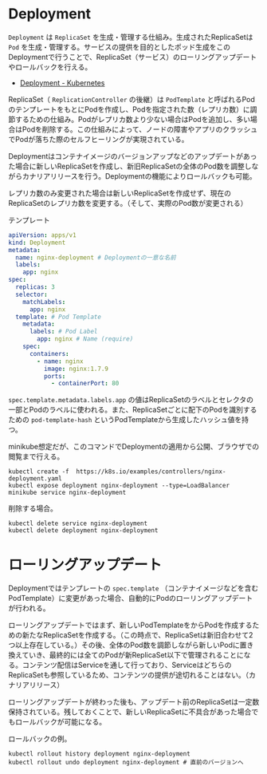 # Deployment

`Deployment` は `ReplicaSet` を生成・管理する仕組み。生成されたReplicaSetは `Pod` を生成・管理する。サービスの提供を目的としたポッド生成をこのDeploymentで行うことで、ReplicaSet（サービス）のローリングアップデートやロールバックを行える。

- [Deployment - Kubernetes](https://kubernetes.io/docs/concepts/workloads/controllers/deployment/)

ReplicaSet（ `ReplicationController` の後継）は `PodTemplate` と呼ばれるPodのテンプレートをもとにPodを作成し、Podを指定された数（レプリカ数）に調節するための仕組み。Podがレプリカ数より少ない場合はPodを追加し、多い場合はPodを削除する。この仕組みによって、ノードの障害やアプリのクラッシュでPodが落ちた際のセルフヒーリングが実現されている。

Deploymentはコンテナイメージのバージョンアップなどのアップデートがあった場合に新しいReplicaSetを作成し、新旧ReplicaSetの全体のPod数を調整しながらカナリアリリースを行う。Deploymentの機能によりロールバックも可能。

レプリカ数のみ変更された場合は新しいReplicaSetを作成せず、現在のReplicaSetのレプリカ数を変更する。（そして、実際のPod数が変更される）

テンプレート

```yaml
apiVersion: apps/v1
kind: Deployment
metadata:
  name: nginx-deployment # Deploymentの一意な名前
  labels:
    app: nginx
spec:
  replicas: 3
  selector:
    matchLabels:
      app: nginx
  template: # Pod Template
    metadata:
      labels: # Pod Label
        app: nginx # Name (require)
    spec:
      containers:
        - name: nginx
          image: nginx:1.7.9
          ports:
            - containerPort: 80
```

`spec.template.metadata.labels.app` の値はReplicaSetのラベルとセレクタの一部とPodのラベルに使われる。また、ReplicaSetごとに配下のPodを識別するための `pod-template-hash` というPodTemplateから生成したハッシュ値を持つ。

minikube想定だが、このコマンドでDeploymentの適用から公開、ブラウザでの閲覧まで行える。

```
kubectl create -f  https://k8s.io/examples/controllers/nginx-deployment.yaml
kubectl expose deployment nginx-deployment --type=LoadBalancer
minikube service nginx-deployment
```

削除する場合。

```
kubectl delete service nginx-deployment
kubectl delete deployment nginx-deployment
```

# ローリングアップデート

Deploymentではテンプレートの `spec.template` （コンテナイメージなどを含むPodTemplate）に変更があった場合、自動的にPodのローリングアップデートが行われる。

ローリングアップデートではまず、新しいPodTemplateをからPodを作成するための新たなReplicaSetを作成する。（この時点で、ReplicaSetは新旧合わせて2つ以上存在している。）その後、全体のPod数を調節しながら新しいPodに置き換えていき、最終的には全てのPodが新ReplicaSet以下で管理されることになる。コンテンツ配信はServiceを通して行っており、ServiceはどちらのReplicaSetも参照しているため、コンテンツの提供が途切れることはない。（カナリアリリース）

ローリングアップデートが終わった後も、アップデート前のReplicaSetは一定数保持されている。残しておくことで、新しいReplicaSetに不具合があった場合でもロールバックが可能になる。

ロールバックの例。

```
kubectl rollout history deployment nginx-deployment
kubectl rollout undo deployment nginx-deployment # 直前のバージョンへ
```